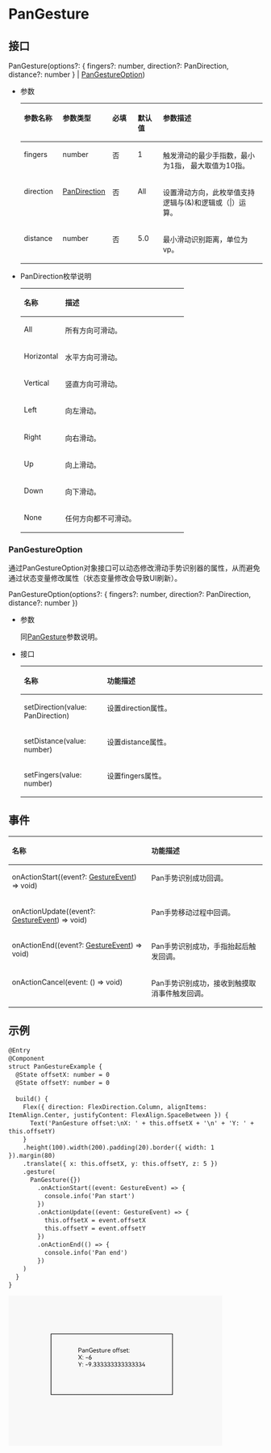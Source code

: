 # PanGesture<a name="ZH-CN_TOPIC_0000001159378779"></a>

## 接口<a name="section710011405537"></a>

PanGesture\(options?: \{ fingers?: number, direction?: PanDirection, distance?: number \} |  [PanGestureOption](#section14214195212149)\)

-   <a name="li118312377710"></a>参数

    <a name="table10575153161116"></a>
    <table><thead align="left"><tr id="row1333463916149"><th class="cellrowborder" valign="top" width="16.11%" id="mcps1.1.6.1.1"><p id="p14576115371112"><a name="p14576115371112"></a><a name="p14576115371112"></a>参数名称</p>
    </th>
    <th class="cellrowborder" valign="top" width="15.959999999999999%" id="mcps1.1.6.1.2"><p id="p205771253151118"><a name="p205771253151118"></a><a name="p205771253151118"></a>参数类型</p>
    </th>
    <th class="cellrowborder" valign="top" width="11.04%" id="mcps1.1.6.1.3"><p id="p18577053171114"><a name="p18577053171114"></a><a name="p18577053171114"></a>必填</p>
    </th>
    <th class="cellrowborder" valign="top" width="10.72%" id="mcps1.1.6.1.4"><p id="p657719534113"><a name="p657719534113"></a><a name="p657719534113"></a>默认值</p>
    </th>
    <th class="cellrowborder" valign="top" width="46.17%" id="mcps1.1.6.1.5"><p id="p135781953191120"><a name="p135781953191120"></a><a name="p135781953191120"></a>参数描述</p>
    </th>
    </tr>
    </thead>
    <tbody><tr id="row1433516398146"><td class="cellrowborder" valign="top" width="16.11%" headers="mcps1.1.6.1.1 "><p id="p165784532117"><a name="p165784532117"></a><a name="p165784532117"></a>fingers</p>
    </td>
    <td class="cellrowborder" valign="top" width="15.959999999999999%" headers="mcps1.1.6.1.2 "><p id="p145782535119"><a name="p145782535119"></a><a name="p145782535119"></a>number</p>
    </td>
    <td class="cellrowborder" valign="top" width="11.04%" headers="mcps1.1.6.1.3 "><p id="p10578165318114"><a name="p10578165318114"></a><a name="p10578165318114"></a>否</p>
    </td>
    <td class="cellrowborder" valign="top" width="10.72%" headers="mcps1.1.6.1.4 "><p id="p5579165371112"><a name="p5579165371112"></a><a name="p5579165371112"></a>1</p>
    </td>
    <td class="cellrowborder" valign="top" width="46.17%" headers="mcps1.1.6.1.5 "><p id="p205796538113"><a name="p205796538113"></a><a name="p205796538113"></a>触发滑动的最少手指数，最小为1指， 最大取值为10指。</p>
    </td>
    </tr>
    <tr id="row633543919148"><td class="cellrowborder" valign="top" width="16.11%" headers="mcps1.1.6.1.1 "><p id="p757911530111"><a name="p757911530111"></a><a name="p757911530111"></a>direction</p>
    </td>
    <td class="cellrowborder" valign="top" width="15.959999999999999%" headers="mcps1.1.6.1.2 "><p id="p9579153101115"><a name="p9579153101115"></a><a name="p9579153101115"></a><a href="#li204761598810">PanDirection</a></p>
    </td>
    <td class="cellrowborder" valign="top" width="11.04%" headers="mcps1.1.6.1.3 "><p id="p7580125381120"><a name="p7580125381120"></a><a name="p7580125381120"></a>否</p>
    </td>
    <td class="cellrowborder" valign="top" width="10.72%" headers="mcps1.1.6.1.4 "><p id="p7580253131119"><a name="p7580253131119"></a><a name="p7580253131119"></a>All</p>
    </td>
    <td class="cellrowborder" valign="top" width="46.17%" headers="mcps1.1.6.1.5 "><p id="p17580253111111"><a name="p17580253111111"></a><a name="p17580253111111"></a>设置滑动方向，此枚举值支持逻辑与(&amp;)和逻辑或（|）运算。</p>
    </td>
    </tr>
    <tr id="row8335239171414"><td class="cellrowborder" valign="top" width="16.11%" headers="mcps1.1.6.1.1 "><p id="p5581653121118"><a name="p5581653121118"></a><a name="p5581653121118"></a>distance</p>
    </td>
    <td class="cellrowborder" valign="top" width="15.959999999999999%" headers="mcps1.1.6.1.2 "><p id="p1158185321113"><a name="p1158185321113"></a><a name="p1158185321113"></a>number</p>
    </td>
    <td class="cellrowborder" valign="top" width="11.04%" headers="mcps1.1.6.1.3 "><p id="p145815537119"><a name="p145815537119"></a><a name="p145815537119"></a>否</p>
    </td>
    <td class="cellrowborder" valign="top" width="10.72%" headers="mcps1.1.6.1.4 "><p id="p125817535116"><a name="p125817535116"></a><a name="p125817535116"></a>5.0</p>
    </td>
    <td class="cellrowborder" valign="top" width="46.17%" headers="mcps1.1.6.1.5 "><p id="p958285381110"><a name="p958285381110"></a><a name="p958285381110"></a>最小滑动识别距离，单位为vp。</p>
    </td>
    </tr>
    </tbody>
    </table>

-   <a name="li204761598810"></a>PanDirection枚举说明

    <a name="table1883711211687"></a>
    <table><thead align="left"><tr id="row15837521586"><th class="cellrowborder" valign="top" width="25.2%" id="mcps1.1.3.1.1"><p id="p78372213817"><a name="p78372213817"></a><a name="p78372213817"></a>名称</p>
    </th>
    <th class="cellrowborder" valign="top" width="74.8%" id="mcps1.1.3.1.2"><p id="p1383712211589"><a name="p1383712211589"></a><a name="p1383712211589"></a>描述</p>
    </th>
    </tr>
    </thead>
    <tbody><tr id="row98375213817"><td class="cellrowborder" valign="top" width="25.2%" headers="mcps1.1.3.1.1 "><p id="p188371221788"><a name="p188371221788"></a><a name="p188371221788"></a>All</p>
    </td>
    <td class="cellrowborder" valign="top" width="74.8%" headers="mcps1.1.3.1.2 "><p id="p683722111815"><a name="p683722111815"></a><a name="p683722111815"></a>所有方向可滑动。</p>
    </td>
    </tr>
    <tr id="row138371521585"><td class="cellrowborder" valign="top" width="25.2%" headers="mcps1.1.3.1.1 "><p id="p18837162116811"><a name="p18837162116811"></a><a name="p18837162116811"></a>Horizontal</p>
    </td>
    <td class="cellrowborder" valign="top" width="74.8%" headers="mcps1.1.3.1.2 "><p id="p168372211186"><a name="p168372211186"></a><a name="p168372211186"></a>水平方向可滑动。</p>
    </td>
    </tr>
    <tr id="row6837102111810"><td class="cellrowborder" valign="top" width="25.2%" headers="mcps1.1.3.1.1 "><p id="p283762118812"><a name="p283762118812"></a><a name="p283762118812"></a>Vertical</p>
    </td>
    <td class="cellrowborder" valign="top" width="74.8%" headers="mcps1.1.3.1.2 "><p id="p1983710219819"><a name="p1983710219819"></a><a name="p1983710219819"></a>竖直方向可滑动。</p>
    </td>
    </tr>
    <tr id="row1783772113813"><td class="cellrowborder" valign="top" width="25.2%" headers="mcps1.1.3.1.1 "><p id="p8837521883"><a name="p8837521883"></a><a name="p8837521883"></a>Left</p>
    </td>
    <td class="cellrowborder" valign="top" width="74.8%" headers="mcps1.1.3.1.2 "><p id="p083717212811"><a name="p083717212811"></a><a name="p083717212811"></a>向左滑动。</p>
    </td>
    </tr>
    <tr id="row1283711211785"><td class="cellrowborder" valign="top" width="25.2%" headers="mcps1.1.3.1.1 "><p id="p483710211789"><a name="p483710211789"></a><a name="p483710211789"></a>Right</p>
    </td>
    <td class="cellrowborder" valign="top" width="74.8%" headers="mcps1.1.3.1.2 "><p id="p1783711211887"><a name="p1783711211887"></a><a name="p1783711211887"></a>向右滑动。</p>
    </td>
    </tr>
    <tr id="row38371021980"><td class="cellrowborder" valign="top" width="25.2%" headers="mcps1.1.3.1.1 "><p id="p188370211881"><a name="p188370211881"></a><a name="p188370211881"></a>Up</p>
    </td>
    <td class="cellrowborder" valign="top" width="74.8%" headers="mcps1.1.3.1.2 "><p id="p11837721381"><a name="p11837721381"></a><a name="p11837721381"></a>向上滑动。</p>
    </td>
    </tr>
    <tr id="row183710212086"><td class="cellrowborder" valign="top" width="25.2%" headers="mcps1.1.3.1.1 "><p id="p1683752115812"><a name="p1683752115812"></a><a name="p1683752115812"></a>Down</p>
    </td>
    <td class="cellrowborder" valign="top" width="74.8%" headers="mcps1.1.3.1.2 "><p id="p58375211985"><a name="p58375211985"></a><a name="p58375211985"></a>向下滑动。</p>
    </td>
    </tr>
    <tr id="row5837421689"><td class="cellrowborder" valign="top" width="25.2%" headers="mcps1.1.3.1.1 "><p id="p683711211081"><a name="p683711211081"></a><a name="p683711211081"></a>None</p>
    </td>
    <td class="cellrowborder" valign="top" width="74.8%" headers="mcps1.1.3.1.2 "><p id="p188371221782"><a name="p188371221782"></a><a name="p188371221782"></a>任何方向都不可滑动。</p>
    </td>
    </tr>
    </tbody>
    </table>


### PanGestureOption<a name="section14214195212149"></a>

通过PanGestureOption对象接口可以动态修改滑动手势识别器的属性，从而避免通过状态变量修改属性（状态变量修改会导致UI刷新）。

PanGestureOption\(options?: \{ fingers?: number, direction?: PanDirection, distance?: number \}\)

-   参数

    同[PanGesture](#li118312377710)参数说明。


-   接口

    <a name="table168621941175"></a>
    <table><thead align="left"><tr id="row1786219416718"><th class="cellrowborder" valign="top" width="34.31%" id="mcps1.1.3.1.1"><p id="p5862948717"><a name="p5862948717"></a><a name="p5862948717"></a>名称</p>
    </th>
    <th class="cellrowborder" valign="top" width="65.69%" id="mcps1.1.3.1.2"><p id="p486214416714"><a name="p486214416714"></a><a name="p486214416714"></a>功能描述</p>
    </th>
    </tr>
    </thead>
    <tbody><tr id="row1862134077"><td class="cellrowborder" valign="top" width="34.31%" headers="mcps1.1.3.1.1 "><p id="p118152361974"><a name="p118152361974"></a><a name="p118152361974"></a>setDirection(value: PanDirection)</p>
    </td>
    <td class="cellrowborder" valign="top" width="65.69%" headers="mcps1.1.3.1.2 "><p id="p163641244113119"><a name="p163641244113119"></a><a name="p163641244113119"></a>设置direction属性。</p>
    </td>
    </tr>
    <tr id="row0427191513714"><td class="cellrowborder" valign="top" width="34.31%" headers="mcps1.1.3.1.1 "><p id="p54287151573"><a name="p54287151573"></a><a name="p54287151573"></a>setDistance(value: number)</p>
    </td>
    <td class="cellrowborder" valign="top" width="65.69%" headers="mcps1.1.3.1.2 "><p id="p24283151578"><a name="p24283151578"></a><a name="p24283151578"></a>设置distance属性。</p>
    </td>
    </tr>
    <tr id="row145452115718"><td class="cellrowborder" valign="top" width="34.31%" headers="mcps1.1.3.1.1 "><p id="p204545213715"><a name="p204545213715"></a><a name="p204545213715"></a>setFingers(value: number)</p>
    </td>
    <td class="cellrowborder" valign="top" width="65.69%" headers="mcps1.1.3.1.2 "><p id="p68029515817"><a name="p68029515817"></a><a name="p68029515817"></a>设置fingers属性。</p>
    </td>
    </tr>
    </tbody>
    </table>


## 事件<a name="section1410875314552"></a>

<a name="table23971548825"></a>
<table><thead align="left"><tr id="row17397194810210"><th class="cellrowborder" colspan="2" valign="top" id="mcps1.1.4.1.1"><p id="p139710488218"><a name="p139710488218"></a><a name="p139710488218"></a>名称</p>
</th>
<th class="cellrowborder" valign="top" id="mcps1.1.4.1.2"><p id="p139714814218"><a name="p139714814218"></a><a name="p139714814218"></a>功能描述</p>
</th>
</tr>
</thead>
<tbody><tr id="row1239716482219"><td class="cellrowborder" colspan="2" valign="top" headers="mcps1.1.4.1.1 "><p id="p939715481627"><a name="p939715481627"></a><a name="p939715481627"></a>onActionStart((event?: <a href="ts-gesture-settings.md#table290mcpsimp">GestureEvent</a>) =&gt; void)</p>
</td>
<td class="cellrowborder" valign="top" headers="mcps1.1.4.1.2 "><p id="p19397248426"><a name="p19397248426"></a><a name="p19397248426"></a>Pan手势识别成功回调。</p>
</td>
</tr>
<tr id="row1839712484218"><td class="cellrowborder" colspan="2" valign="top" headers="mcps1.1.4.1.1 "><p id="p1839715484210"><a name="p1839715484210"></a><a name="p1839715484210"></a>onActionUpdate((event?: <a href="ts-gesture-settings.md#table290mcpsimp">GestureEvent</a>) =&gt; void)</p>
</td>
<td class="cellrowborder" valign="top" headers="mcps1.1.4.1.2 "><p id="p1939717489216"><a name="p1939717489216"></a><a name="p1939717489216"></a>Pan手势移动过程中回调。</p>
</td>
</tr>
<tr id="row73976481829"><td class="cellrowborder" colspan="2" valign="top" headers="mcps1.1.4.1.1 "><p id="p12397134811215"><a name="p12397134811215"></a><a name="p12397134811215"></a>onActionEnd((event?: <a href="ts-gesture-settings.md#table290mcpsimp">GestureEvent</a>) =&gt; void)</p>
</td>
<td class="cellrowborder" valign="top" headers="mcps1.1.4.1.2 "><p id="p10398148327"><a name="p10398148327"></a><a name="p10398148327"></a>Pan手势识别成功，手指抬起后触发回调。</p>
</td>
</tr>
<tr id="row639834815211"><td class="cellrowborder" colspan="2" valign="top" headers="mcps1.1.4.1.1 "><p id="p4398154814218"><a name="p4398154814218"></a><a name="p4398154814218"></a>onActionCancel(event: () =&gt; void)</p>
</td>
<td class="cellrowborder" valign="top" headers="mcps1.1.4.1.2 "><p id="p33985481128"><a name="p33985481128"></a><a name="p33985481128"></a>Pan手势识别成功，接收到触摸取消事件触发回调。</p>
</td>
</tr>
</tbody>
</table>

## 示例<a name="section16900453182718"></a>

```
@Entry
@Component
struct PanGestureExample {
  @State offsetX: number = 0
  @State offsetY: number = 0

  build() {
    Flex({ direction: FlexDirection.Column, alignItems: ItemAlign.Center, justifyContent: FlexAlign.SpaceBetween }) {
      Text('PanGesture offset:\nX: ' + this.offsetX + '\n' + 'Y: ' + this.offsetY)
    }
    .height(100).width(200).padding(20).border({ width: 1 }).margin(80)
    .translate({ x: this.offsetX, y: this.offsetY, z: 5 })
    .gesture(
      PanGesture({})
        .onActionStart((event: GestureEvent) => {
          console.info('Pan start')
        })
        .onActionUpdate((event: GestureEvent) => {
          this.offsetX = event.offsetX
          this.offsetY = event.offsetY
        })
        .onActionEnd(() => {
          console.info('Pan end')
        })
    )
  }
}
```

![](figures/PanGesture.gif)


